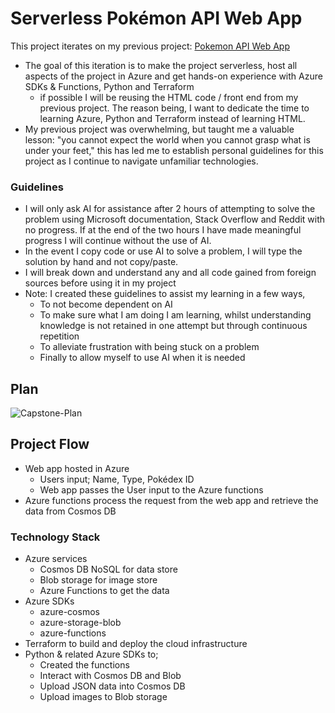 # Serverless Pokémon API Web App
This project iterates on my previous project: [Pokemon API Web App](https://github.com/NicholasMaloney/Learn-to-Cloud/tree/main/Phase-2-Programming#pok%C3%A9mon-api-web-app)
- The goal of this iteration is to make the project serverless, host all aspects of the project in Azure and get hands-on experience with Azure SDKs & Functions, Python and Terraform
  - if possible I will be reusing the HTML code / front end from my previous project. The reason being, I want to dedicate the time to learning Azure, Python and Terraform instead of learning HTML.
- My previous project was overwhelming, but taught me a valuable lesson: "you cannot expect the world when you cannot grasp what is under your feet," this has led me to establish personal guidelines for this project as I continue to navigate unfamiliar technologies.

### Guidelines
- I will only ask AI for assistance after 2 hours of attempting to solve the problem using Microsoft documentation, Stack Overflow and Reddit with no progress. If at the end of the two hours I have made meaningful progress I will continue without the use of AI.
- In the event I copy code or use AI to solve a problem, I will type the solution by hand and not copy/paste.
- I will break down and understand any and all code gained from foreign sources before using it in my project
- Note: I created these guidelines to assist my learning in a few ways,
  - To not become dependent on AI
  - To make sure what I am doing I am learning, whilst understanding knowledge is not retained in one attempt but through continuous repetition
  - To alleviate frustration with being stuck on a problem
  - Finally to allow myself to use AI when it is needed
## Plan
![Capstone-Plan](https://github.com/user-attachments/assets/49a60953-a399-4c72-ad92-43d2eec9a369)

## Project Flow
- Web app hosted in Azure
    - Users input; Name, Type, Pokédex ID
    - Web app passes the User input to the Azure functions
- Azure functions process the request from the web app and retrieve the data from Cosmos DB
   
### Technology Stack
- Azure services
    - Cosmos DB NoSQL for data store
    - Blob storage for image store
    - Azure Functions to get the data
- Azure SDKs
    - azure-cosmos
    - azure-storage-blob
    - azure-functions
- Terraform to build and deploy the cloud infrastructure
- Python & related Azure SDKs to;
    - Created the functions
    - Interact with Cosmos DB and Blob
    - Upload JSON data into Cosmos DB
    - Upload images to Blob storage

